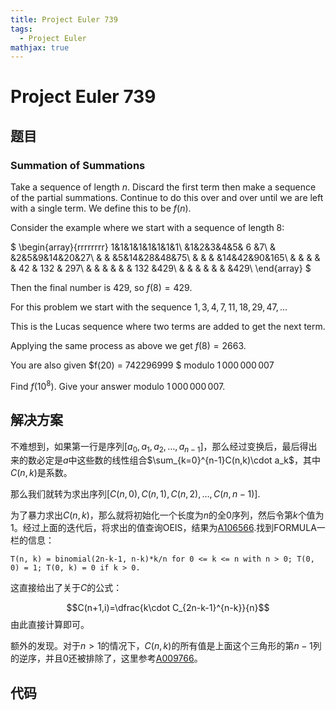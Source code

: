 ```yaml
---
title: Project Euler 739
tags:
  - Project Euler
mathjax: true
---
```

<escape><!-- more --></escape>

# Project Euler 739

## 题目

### Summation of Summations

Take a sequence of length $n$. Discard the first term then make a sequence of the partial summations. Continue to do this over and over until we are left with a single term. We define this to be $f(n)$.

Consider the example where we start with a sequence of length $8$:

$
\begin{array}{rrrrrrrr}
1&1&1&1&1&1&1&1\\
 &1&2&3&4&5& 6 &7\\
 & &2&5&9&14&20&27\\
 & & &5&14&28&48&75\\
 & & & &14&42&90&165\\
 & & & & & 42 & 132 & 297\\
 & & & & & & 132 &429\\
 & & & & & & &429\\
\end{array}
$

Then the final number is $429$, so $f(8) = 429$.

For this problem we start with the sequence $1,3,4,7,11,18,29,47,\ldots$

This is the Lucas sequence where two terms are added to get the next term.

Applying the same process as above we get $f(8) = 2663$.

You are also given $f(20) = 742296999 $ modulo $1\,000\,000\,007$

Find $f(10^8)$. Give your answer modulo $1\,000\,000\,007$.

## 解决方案

不难想到，如果第一行是序列$[a_0,a_1,a_2,\dots,a_{n-1}]$，那么经过变换后，最后得出来的数必定是$a$中这些数的线性组合$\sum_{k=0}^{n-1}C(n,k)\cdot a_k$，其中$C(n,k)$是系数。

那么我们就转为求出序列$[C(n,0),C(n,1),C(n,2),\dots,C(n,n-1)]$.

为了暴力求出$C(n,k)$，那么就将初始化一个长度为$n$的全$0$序列，然后令第$k$个值为$1$。经过上面的迭代后，将求出的值查询OEIS，结果为[A106566](https://oeis.org/A106566).找到FORMULA一栏的信息：

``` 
T(n, k) = binomial(2n-k-1, n-k)*k/n for 0 <= k <= n with n > 0; T(0, 0) = 1; T(0, k) = 0 if k > 0.
```

这直接给出了关于$C$的公式：

$$C(n+1,i)=\dfrac{k\cdot C_{2n-k-1}^{n-k}}{n}$$
由此直接计算即可。


额外的发现。对于$n>1$的情况下，$C(n,k)$的所有值是上面这个三角形的第$n-1$列的逆序，并且$0$还被排除了，这里参考[A009766](http://oeis.org/A009766)。

## 代码
